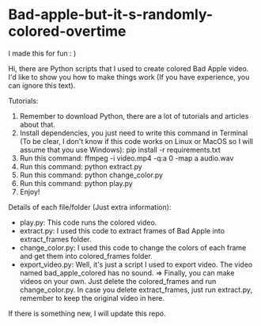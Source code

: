 # Bad-apple-but-it-s-randomly-colored-overtime
I made this for fun : )

Hi, there are Python scripts that I used to create colored Bad Apple video. 
I'd like to show you how to make things work (If you have experience, you can ignore this text).


Tutorials:
1. Remember to download Python, there are a lot of tutorials and articles about that.
2. Install dependencies, you just need to write this command in Terminal (To be clear, I don't know if this code works on Linux or MacOS so I will assume that you use Windows):
      pip install -r requirements.txt
3. Run this command: ffmpeg -i video.mp4 -q:a 0 -map a audio.wav
4. Run this command: python extract.py
5. Run this command: python change_color.py
6. Run this command: python play.py
7. Enjoy!


Details of each file/folder (Just extra information):
- play.py: This code runs the colored video.
- extract.py: I used this code to extract frames of Bad Apple into extract_frames folder.
- change_color.py: I used this code to change the colors of each frame and get them into colored_frames folder.
- export_video.py: Well, it's just a script I used to export video. The video named bad_apple_colored has no sound.
=> Finally, you can make videos on your own. Just delete the colored_frames and run change_color.py. In case you delete extract_frames, just run extract.py, remember to keep the original video in here.

If there is something new, I will update this repo.
